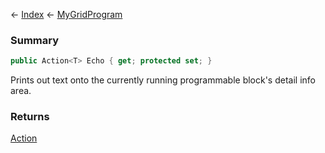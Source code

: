 ← [Index](Api-Index) ← [MyGridProgram](Sandbox.ModAPI.Ingame.MyGridProgram)

### Summary

```csharp
public Action<T> Echo { get; protected set; }
```

Prints out text onto the currently running programmable block's detail info area.

### Returns

[Action<T>](https://docs.microsoft.com/en-us/dotnet/api/system.action?view=netframework-4.6)

